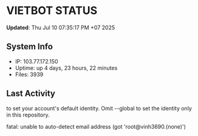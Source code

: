 # VIETBOT STATUS
**Updated**: Thu Jul 10 07:35:17 PM +07 2025

## System Info
- IP: 103.77.172.150
- Uptime: up 4 days, 23 hours, 22 minutes
- Files: 3939

## Last Activity

to set your account's default identity.
Omit --global to set the identity only in this repository.

fatal: unable to auto-detect email address (got 'root@vinh3690.(none)')
